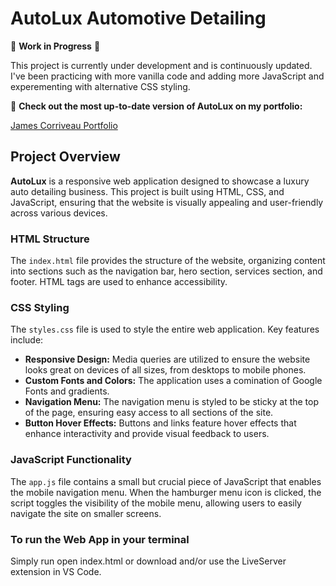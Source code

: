 # AutoLux Automotive Detailing

🚧 **Work in Progress** 🚧

This project is currently under development and is continuously updated. I've been practicing with more vanilla code and adding more JavaScript and experementing with alternative CSS styling.

🔗 **Check out the most up-to-date version of AutoLux on my portfolio:**

[James Corriveau Portfolio](https://james-corriveau-portfolio.netlify.app)

## Project Overview

**AutoLux** is a responsive web application designed to showcase a luxury auto detailing business. This project is built using HTML, CSS, and JavaScript, ensuring that the website is visually appealing and user-friendly across various devices.

### HTML Structure

The `index.html` file provides the structure of the website, organizing content into sections such as the navigation bar, hero section, services section, and footer. HTML tags are used to enhance accessibility.

### CSS Styling

The `styles.css` file is used to style the entire web application. Key features include:

- **Responsive Design:** Media queries are utilized to ensure the website looks great on devices of all sizes, from desktops to mobile phones.
- **Custom Fonts and Colors:** The application uses a comination of Google Fonts and gradients.
- **Navigation Menu:** The navigation menu is styled to be sticky at the top of the page, ensuring easy access to all sections of the site.
- **Button Hover Effects:** Buttons and links feature hover effects that enhance interactivity and provide visual feedback to users.

### JavaScript Functionality

The `app.js` file contains a small but crucial piece of JavaScript that enables the mobile navigation menu. When the hamburger menu icon is clicked, the script toggles the visibility of the mobile menu, allowing users to easily navigate the site on smaller screens.

### To run the Web App in your terminal

Simply run open index.html or download and/or use the LiveServer extension in VS Code.
